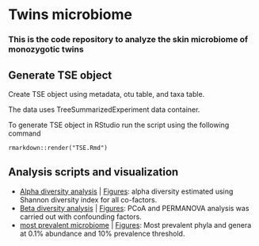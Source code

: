 # Twins microbiome
### This is the code repository to analyze the skin microbiome of monozygotic twins ###

## Generate TSE object
Create TSE object using metadata, otu table, and taxa table. 

The data uses TreeSummarizedExperiment data container. 

To generate TSE object in RStudio run the script using the following command  
```
rmarkdown::render("TSE.Rmd")
```
 
## Analysis scripts and visualization
- [Alpha diversity analysis](alpha.Rmd) | [Figures](alpha.md): alpha diversity estimated using Shannon diversity index for all co-factors. 
- [Beta diversity analysis](beta.Rmd) | [Figures](beta.md): PCoA and PERMANOVA analysis was carried out with confounding factors.
- [most prevalent microbiome](core.Rmd) | [Figures](core.md): Most prevalent phyla and genera at 0.1% abundance and 10% prevalence threshold.
